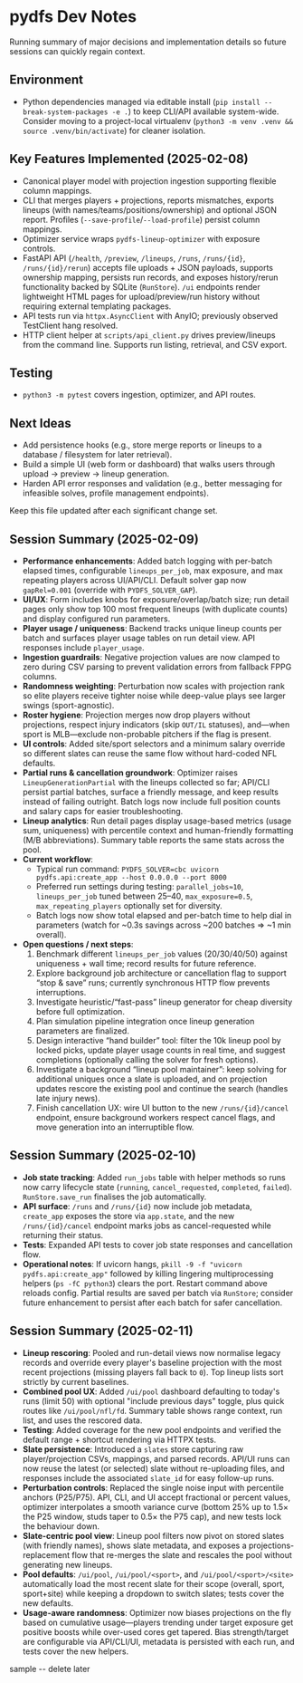 # pydfs Dev Notes

Running summary of major decisions and implementation details so future sessions can quickly regain context.

## Environment
- Python dependencies managed via editable install (`pip install --break-system-packages -e .`) to keep CLI/API available system-wide. Consider moving to a project-local virtualenv (`python3 -m venv .venv && source .venv/bin/activate`) for cleaner isolation.

## Key Features Implemented (2025-02-08)
- Canonical player model with projection ingestion supporting flexible column mappings.
- CLI that merges players + projections, reports mismatches, exports lineups (with names/teams/positions/ownership) and optional JSON report. Profiles (`--save-profile`/`--load-profile`) persist column mappings.
- Optimizer service wraps `pydfs-lineup-optimizer` with exposure controls.
- FastAPI API (`/health`, `/preview`, `/lineups`, `/runs`, `/runs/{id}`, `/runs/{id}/rerun`) accepts file uploads + JSON payloads, supports ownership mapping, persists run records, and exposes history/rerun functionality backed by SQLite (`RunStore`). `/ui` endpoints render lightweight HTML pages for upload/preview/run history without requiring external templating packages.
- API tests run via `httpx.AsyncClient` with AnyIO; previously observed TestClient hang resolved.
- HTTP client helper at `scripts/api_client.py` drives preview/lineups from the command line. Supports run listing, retrieval, and CSV export.

## Testing
- `python3 -m pytest` covers ingestion, optimizer, and API routes.

## Next Ideas
- Add persistence hooks (e.g., store merge reports or lineups to a database / filesystem for later retrieval).
- Build a simple UI (web form or dashboard) that walks users through upload → preview → lineup generation.
- Harden API error responses and validation (e.g., better messaging for infeasible solves, profile management endpoints).

Keep this file updated after each significant change set.

## Session Summary (2025-02-09)
- **Performance enhancements**: Added batch logging with per-batch elapsed times, configurable `lineups_per_job`, max exposure, and max repeating players across UI/API/CLI. Default solver gap now `gapRel=0.001` (override with `PYDFS_SOLVER_GAP`).
- **UI/UX**: Form includes knobs for exposure/overlap/batch size; run detail pages only show top 100 most frequent lineups (with duplicate counts) and display configured run parameters.
- **Player usage / uniqueness**: Backend tracks unique lineup counts per batch and surfaces player usage tables on run detail view. API responses include `player_usage`.
- **Ingestion guardrails**: Negative projection values are now clamped to zero during CSV parsing to prevent validation errors from fallback FPPG columns.
- **Randomness weighting**: Perturbation now scales with projection rank so elite players receive tighter noise while deep-value plays see larger swings (sport-agnostic).
- **Roster hygiene**: Projection merges now drop players without projections, respect injury indicators (skip `OUT/IL` statuses), and—when sport is MLB—exclude non-probable pitchers if the flag is present.
- **UI controls**: Added site/sport selectors and a minimum salary override so different slates can reuse the same flow without hard-coded NFL defaults.
- **Partial runs & cancellation groundwork**: Optimizer raises `LineupGenerationPartial` with the lineups collected so far; API/CLI persist partial batches, surface a friendly message, and keep results instead of failing outright. Batch logs now include full position counts and salary caps for easier troubleshooting.
- **Lineup analytics**: Run detail pages display usage-based metrics (usage sum, uniqueness) with percentile context and human-friendly formatting (M/B abbreviations). Summary table reports the same stats across the pool.
- **Current workflow**:
  - Typical run command: `PYDFS_SOLVER=cbc uvicorn pydfs.api:create_app --host 0.0.0.0 --port 8000`
  - Preferred run settings during testing: `parallel_jobs≈10`, `lineups_per_job` tuned between 25–40, `max_exposure=0.5`, `max_repeating_players` optionally set for diversity.
  - Batch logs now show total elapsed and per-batch time to help dial in parameters (watch for ~0.3s savings across ~200 batches ⇒ ~1 min overall).
- **Open questions / next steps**:
  1. Benchmark different `lineups_per_job` values (20/30/40/50) against uniqueness + wall time; record results for future reference.
  2. Explore background job architecture or cancellation flag to support “stop & save” runs; currently synchronous HTTP flow prevents interruptions.
  3. Investigate heuristic/“fast-pass” lineup generator for cheap diversity before full optimization.
  4. Plan simulation pipeline integration once lineup generation parameters are finalized.
  5. Design interactive “hand builder” tool: filter the 10k lineup pool by locked picks, update player usage counts in real time, and suggest completions (optionally calling the solver for fresh options).
  6. Investigate a background “lineup pool maintainer”: keep solving for additional uniques once a slate is uploaded, and on projection updates rescore the existing pool and continue the search (handles late injury news).
  7. Finish cancellation UX: wire UI button to the new `/runs/{id}/cancel` endpoint, ensure background workers respect cancel flags, and move generation into an interruptible flow.

## Session Summary (2025-02-10)
- **Job state tracking**: Added `run_jobs` table with helper methods so runs now carry lifecycle state (`running`, `cancel_requested`, `completed`, `failed`). `RunStore.save_run` finalises the job automatically.
- **API surface**: `/runs` and `/runs/{id}` now include job metadata, `create_app` exposes the store via `app.state`, and the new `/runs/{id}/cancel` endpoint marks jobs as cancel-requested while returning their status.
- **Tests**: Expanded API tests to cover job state responses and cancellation flow.
- **Operational notes**: If uvicorn hangs, `pkill -9 -f "uvicorn pydfs.api:create_app"` followed by killing lingering multiprocessing helpers (`ps -fC python3`) clears the port. Restart command above reloads config. Partial results are saved per batch via `RunStore`; consider future enhancement to persist after each batch for safer cancellation.

## Session Summary (2025-02-11)
- **Lineup rescoring**: Pooled and run-detail views now normalise legacy records and override every player's baseline projection with the most recent projections (missing players fall back to `0`). Top lineup lists sort strictly by current baselines.
- **Combined pool UX**: Added `/ui/pool` dashboard defaulting to today's runs (limit 50) with optional "include previous days" toggle, plus quick routes like `/ui/pool/nfl/fd`. Summary table shows range context, run list, and uses the rescored data.
- **Testing**: Added coverage for the new pool endpoints and verified the default range + shortcut rendering via HTTPX tests.
- **Slate persistence**: Introduced a `slates` store capturing raw player/projection CSVs, mappings, and parsed records. API/UI runs can now reuse the latest (or selected) slate without re-uploading files, and responses include the associated `slate_id` for easy follow-up runs.
- **Perturbation controls**: Replaced the single noise input with percentile anchors (P25/P75). API, CLI, and UI accept fractional or percent values, optimizer interpolates a smooth variance curve (bottom 25% up to 1.5× the P25 window, studs taper to 0.5× the P75 cap), and new tests lock the behaviour down.
- **Slate-centric pool view**: Lineup pool filters now pivot on stored slates (with friendly names), shows slate metadata, and exposes a projections-replacement flow that re-merges the slate and rescales the pool without generating new lineups.
- **Pool defaults**: `/ui/pool`, `/ui/pool/<sport>`, and `/ui/pool/<sport>/<site>` automatically load the most recent slate for their scope (overall, sport, sport+site) while keeping a dropdown to switch slates; tests cover the new defaults.
- **Usage-aware randomness**: Optimizer now biases projections on the fly based on cumulative usage—players trending under target exposure get positive boosts while over-used cores get tapered. Bias strength/target are configurable via API/CLI/UI, metadata is persisted with each run, and tests cover the new helpers.

sample -- delete later
